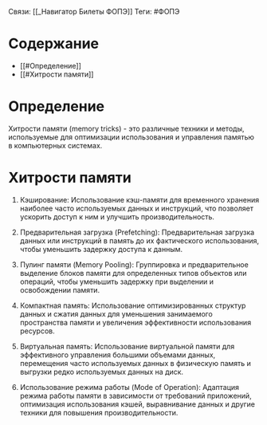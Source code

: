 Связи: [[_Навигатор Билеты ФОПЭ]]
Теги: #ФОПЭ 

# Содержание
- [[#Определение]]
- [[#Хитрости памяти]]

# Определение
Хитрости памяти (memory tricks) - это различные техники и методы, используемые для оптимизации использования и управления памятью в компьютерных системах. 

# Хитрости памяти
1. Кэширование: Использование кэш-памяти для временного хранения наиболее часто используемых данных и инструкций, что позволяет ускорить доступ к ним и улучшить производительность.
    
2. Предварительная загрузка (Prefetching): Предварительная загрузка данных или инструкций в память до их фактического использования, чтобы уменьшить задержку доступа к данным.
    
3. Пулинг памяти (Memory Pooling): Группировка и предварительное выделение блоков памяти для определенных типов объектов или операций, чтобы уменьшить задержку при выделении и освобождении памяти.
    
4. Компактная память: Использование оптимизированных структур данных и сжатия данных для уменьшения занимаемого пространства памяти и увеличения эффективности использования ресурсов.
    
5. Виртуальная память: Использование виртуальной памяти для эффективного управления большими объемами данных, перемещения часто используемых данных в физическую память и выгрузки редко используемых данных на диск.
    
6. Использование режима работы (Mode of Operation): Адаптация режима работы памяти в зависимости от требований приложений, оптимизация использования кэшей, выравнивание данных и другие техники для повышения производительности.